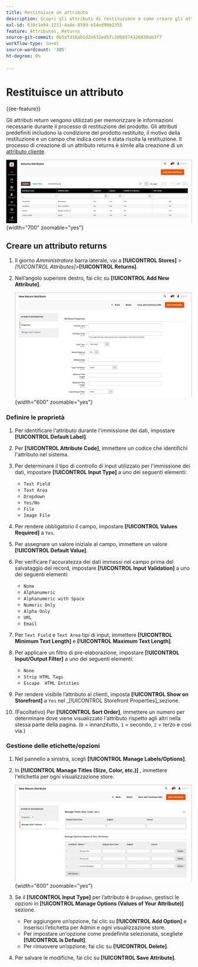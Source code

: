 ```yaml
---
title: Restituisce un attributo
description: Scopri gli attributi di restituzione e come creare gli attributi necessari per l’elaborazione dei resi sul tuo store.
exl-id: 639c1e94-1211-4a4e-8599-e54ed99b2355
feature: Attributes, Returns
source-git-commit: 8b5af316ab1d2e632ed5fc2066974326830ab3f7
workflow-type: tm+mt
source-wordcount: '305'
ht-degree: 0%

---
```


# Restituisce un attributo

{{ee-feature}}

Gli attributi return vengono utilizzati per memorizzare le informazioni necessarie durante il processo di restituzione del prodotto. Gli attributi predefiniti includono la condizione del prodotto restituito, il motivo della restituzione e un campo che indica come è stata risolta la restituzione. Il processo di creazione di un attributo returns è simile alla creazione di un [attributo cliente](../customers/attribute-properties.md).

![Amministratore - Restituisce attributi](./assets/attribute-returns.png){width="700" zoomable="yes"}

## Creare un attributo returns

1. Il giorno _Amministratore_ barra laterale, vai a **[!UICONTROL Stores]** > _[!UICONTROL Attributes]_>**[!UICONTROL Returns]**.

1. Nell’angolo superiore destro, fai clic su **[!UICONTROL Add New Attribute]**.

   ![Nuovo valore restituito: proprietà attributo](./assets/attribute-returns-new-properties.png){width="600" zoomable="yes"}

### Definire le proprietà

1. Per identificare l&#39;attributo durante l&#39;immissione dei dati, impostare **[!UICONTROL Default Label]**.

1. Per **[!UICONTROL Attribute Code]**, immettere un codice che identifichi l&#39;attributo nel sistema.

1. Per determinare il tipo di controllo di input utilizzato per l&#39;immissione dei dati, impostare **[!UICONTROL Input Type]** a uno dei seguenti elementi:

   - `Text Field`
   - `Text Area`
   - `Dropdown`
   - `Yes/No`
   - `File`
   - `Image File`

1. Per rendere obbligatorio il campo, impostare **[!UICONTROL Values Required]** a `Yes`.

1. Per assegnare un valore iniziale al campo, immettere un valore **[!UICONTROL Default Value]**.

1. Per verificare l&#39;accuratezza dei dati immessi nel campo prima del salvataggio del record, impostare **[!UICONTROL Input Validation]** a uno dei seguenti elementi:

   - `None`
   - `Alphanumeric`
   - `Alphanumeric with Space`
   - `Numeric Only`
   - `Alpha Only`
   - `URL`
   - `Email`

1. Per `Text Field` e `Text Area` tipi di input, immettere **[!UICONTROL Minimum Text Length]** e **[!UICONTROL Maximum Text Length]**.

1. Per applicare un filtro di pre-elaborazione, impostare **[!UICONTROL Input/Output Filter]** a uno dei seguenti elementi:

   - `None`
   - `Strip HTML Tags`
   - `Escape  HTML Entities`

1. Per rendere visibile l’attributo ai clienti, imposta **[!UICONTROL Show on Storefront]** a `Yes` nel _[!UICONTROL Storefront Properties]_sezione.

1. (Facoltativo) Per **[!UICONTROL Sort Order]**, immettere un numero per determinare dove viene visualizzato l&#39;attributo rispetto agli altri nella stessa parte della pagina. (`0` = innanzitutto, `1` = secondo, `2` = terzo e così via.)

### Gestione delle etichette/opzioni

1. Nel pannello a sinistra, scegli **[!UICONTROL Manage Labels/Options]**.

1. In **[!UICONTROL Manage Titles (Size, Color, etc.)]** , immettere l&#39;etichetta per ogni visualizzazione store.

   ![Gestisci etichette](./assets/return-attributes.png){width="600" zoomable="yes"}

1. Se il **[!UICONTROL Input Type]** per l’attributo è `Dropdown`, gestisci le opzioni in **[!UICONTROL Manage Options (Values of Your Attribute)]** sezione.

   - Per aggiungere un’opzione, fai clic su **[!UICONTROL Add Option]** e inserisci l’etichetta per Admin e ogni visualizzazione store.
   - Per impostare un&#39;opzione come predefinita selezionata, scegliete **[!UICONTROL Is Default]**.
   - Per rimuovere un’opzione, fai clic su **[!UICONTROL Delete]**.

1. Per salvare le modifiche, fai clic su **[!UICONTROL Save Attribute]**.
